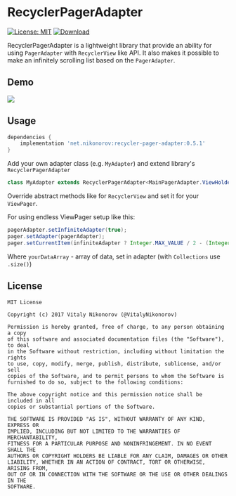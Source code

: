 # RecyclerPagerAdapter
[![License: MIT](https://img.shields.io/badge/License-MIT-yellow.svg)](https://opensource.org/licenses/MIT)
[ ![Download](https://api.bintray.com/packages/vitalynikonorov/maven/recycler-pager-adapter/images/download.svg) ](https://bintray.com/vitalynikonorov/maven/recycler-pager-adapter/_latestVersion)

RecyclerPagerAdapter is a lightweight library that provide an ability for using `PagerAdapter` with `RecyclerView` like API. 
It also makes it possible to make an infinitely scrolling list based on the `PagerAdapter`.

## Demo

<img src="https://github.com/VitalyNikonorov/RecyclerPagerAdapter/blob/master/static-files/endless.gif"/>

## Usage

```groovy
dependencies {
    implementation 'net.nikonorov:recycler-pager-adapter:0.5.1'
}
```

Add your own adapter class (e.g. `MyAdapter`) and extend library's `RecyclerPagerAdapter`

```java
class MyAdapter extends RecyclerPagerAdapter<MainPagerAdapter.ViewHolder> 
```

Override abstract methods like for `RecyclerView` and set it for your `ViewPager`.

For using endless ViewPager setup like this:

```java
pagerAdapter.setInfiniteAdapter(true);
pager.setAdapter(pagerAdapter);
pager.setCurrentItem(infiniteAdapter ? Integer.MAX_VALUE / 2 - (Integer.MAX_VALUE / 2) % yourDataArray.length : 0);
```

Where `yourDataArray` - array of data, set in adapter (with `Collections` use `.size()`)

## License
```
MIT License

Copyright (c) 2017 Vitaly Nikonorov (@VitalyNikonorov)

Permission is hereby granted, free of charge, to any person obtaining a copy
of this software and associated documentation files (the "Software"), to deal
in the Software without restriction, including without limitation the rights
to use, copy, modify, merge, publish, distribute, sublicense, and/or sell
copies of the Software, and to permit persons to whom the Software is
furnished to do so, subject to the following conditions:

The above copyright notice and this permission notice shall be included in all
copies or substantial portions of the Software.

THE SOFTWARE IS PROVIDED "AS IS", WITHOUT WARRANTY OF ANY KIND, EXPRESS OR
IMPLIED, INCLUDING BUT NOT LIMITED TO THE WARRANTIES OF MERCHANTABILITY,
FITNESS FOR A PARTICULAR PURPOSE AND NONINFRINGEMENT. IN NO EVENT SHALL THE
AUTHORS OR COPYRIGHT HOLDERS BE LIABLE FOR ANY CLAIM, DAMAGES OR OTHER
LIABILITY, WHETHER IN AN ACTION OF CONTRACT, TORT OR OTHERWISE, ARISING FROM,
OUT OF OR IN CONNECTION WITH THE SOFTWARE OR THE USE OR OTHER DEALINGS IN THE
SOFTWARE.
```
